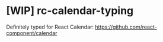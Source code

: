 # [WIP] rc-calendar-typing
Definitely typed for React Calendar: https://github.com/react-component/calendar
